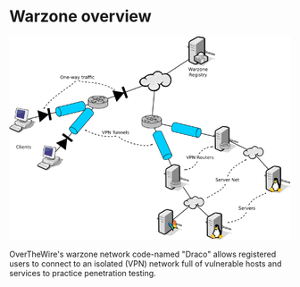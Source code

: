 Warzone overview
================

![](/img/warzone-overview.png)

OverTheWire's warzone network code-named "Draco" allows registered users to connect
to an isolated (VPN) network full of vulnerable hosts and services to practice penetration
testing.

